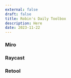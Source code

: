 ```yaml
---
external: false
draft: false
title: Robin's Daily Toolbox
description: Here
date: 2023-11-22
---
```



### Miro

### Raycast

### Retool